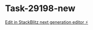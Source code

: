 # Task-29198-new

[Edit in StackBlitz next generation editor ⚡️](https://stackblitz.com/~/github.com/kevin-turing/Task-29198-new)